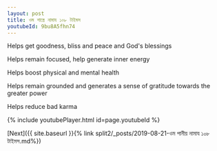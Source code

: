 ```yaml
---
layout: post
title: ওম শাস্ত্রে নামায ১০৮ টাইমস
youtubeId: 9bu8A5fhn74
---
```

 
 
Helps get goodness, bliss and peace and God's blessings
 
Helps remain focused, help generate inner energy 
 
Helps boost physical and mental health 
 
Helps remain grounded and generates a sense of gratitude towards the greater power 
 
Helps reduce bad karma
 
 
 
 


{% include youtubePlayer.html id=page.youtubeId %}
 
[Next]({{ site.baseurl }}{% link  split2/_posts/2019-08-21-ওম পানীয় নামায ১০৮ টাইমস.md%})
 
